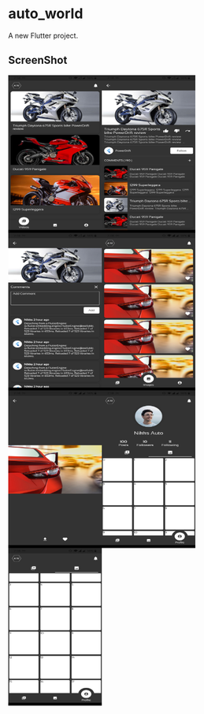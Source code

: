 # auto_world

A new Flutter project.

## ScreenShot
<img align="left" src="https://github.com/nirav4273/flutter-auto-world/blob/master/images/Screenshot_20200506-191813.jpg" height="320" width="190"/>
<img align="left" src="https://github.com/nirav4273/flutter-auto-world/blob/master/images/Screenshot_20200506-191816.jpg" height="320" width="190"/>
<img align="left" src="https://github.com/nirav4273/flutter-auto-world/blob/master/images/Screenshot_20200506-191818.jpg" height="320" width="190"/>

<img align="left" src="https://github.com/nirav4273/flutter-auto-world/blob/master/images/Screenshot_20200506-191821.jpg" height="320" width="190"/>
<img align="left" src="https://github.com/nirav4273/flutter-auto-world/blob/master/images/Screenshot_20200506-191823.jpg" height="320" width="190"/>
<img align="left" src="https://github.com/nirav4273/flutter-auto-world/blob/master/images/Screenshot_20200506-191827.jpg" height="320" width="190"/>
<img align="left" src="https://github.com/nirav4273/flutter-auto-world/blob/master/images/Screenshot_20200506-191830.jpg" height="320" width="190"/>
